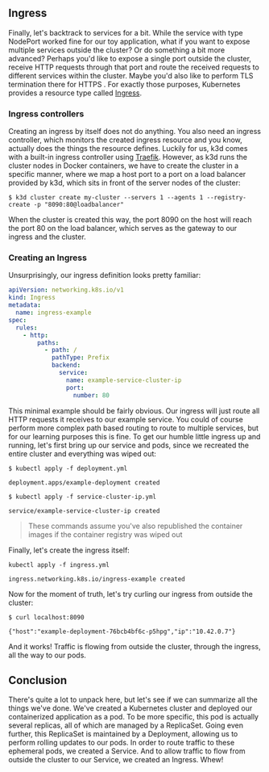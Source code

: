 ## Ingress

Finally, let's backtrack to services for a bit. While the service with type NodePort worked fine for our toy application, what if you want to expose multiple services outside the cluster? Or do something a bit more advanced? Perhaps you'd like to expose a single port outside the cluster, receive HTTP requests through that port and route the received requests to different services within the cluster. Maybe you'd also like to perform TLS termination there for HTTPS . For exactly those purposes, Kubernetes provides a resource type called [Ingress](https://kubernetes.io/docs/concepts/services-networking/ingress/).

### Ingress controllers

Creating an ingress by itself does not do anything. You also need an ingress controller, which monitors the created ingress resource and you know, actually does the things the resource defines. Luckily for us, k3d comes with a built-in ingress controller using [Traefik](https://doc.traefik.io/traefik/providers/kubernetes-ingress/). However, as k3d runs the cluster nodes in Docker containers, we have to create the cluster in a specific manner, where we map a host port to a port on a load balancer provided by k3d, which sits in front of the server nodes of the cluster:

```shell
$ k3d cluster create my-cluster --servers 1 --agents 1 --registry-create -p "8090:80@loadbalancer"
```

When the cluster is created this way, the port 8090 on the host will reach the port 80 on the load balancer, which serves as the gateway to our ingress and the cluster.

### Creating an Ingress

Unsurprisingly, our ingress definition looks pretty familiar:

```yaml
apiVersion: networking.k8s.io/v1
kind: Ingress
metadata:
  name: ingress-example
spec:
  rules:
    - http:
        paths:
          - path: /
            pathType: Prefix
            backend:
              service:
                name: example-service-cluster-ip
                port:
                  number: 80
```

This minimal example should be fairly obvious. Our ingress will just route all HTTP requests it receives to our example service. You could of course perform more complex path based routing to route to multiple services, but for our learning purposes this is fine. To get our humble little ingress up and running, let's first bring up our service and pods, since we recreated the entire cluster and everything was wiped out:

```shell
$ kubectl apply -f deployment.yml

deployment.apps/example-deployment created

$ kubectl apply -f service-cluster-ip.yml

service/example-service-cluster-ip created
```

> These commands assume you've also republished the container images if the container registry was wiped out

Finally, let's create the ingress itself:

```shell
kubectl apply -f ingress.yml

ingress.networking.k8s.io/ingress-example created
```

Now for the moment of truth, let's try curling our ingress from outside the cluster:

```shell
$ curl localhost:8090

{"host":"example-deployment-76bcb4bf6c-p5hpg","ip":"10.42.0.7"}
```

And it works! Traffic is flowing from outside the cluster, through the ingress, all the way to our pods.

## Conclusion

There's quite a lot to unpack here, but let's see if we can summarize all the things we've done. We've created a Kubernetes cluster and deployed our containerized application as a pod. To be more specific, this pod is actually several replicas, all of which are managed by a ReplicaSet. Going even further, this ReplicaSet is maintained by a Deployment, allowing us to perform rolling updates to our pods. In order to route traffic to these ephemeral pods, we created a Service. And to allow traffic to flow from outside the cluster to our Service, we created an Ingress. Whew!
